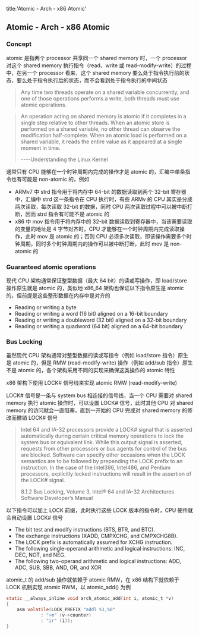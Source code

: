 title:'Atomic - Arch - x86 Atomic'
## Atomic - Arch - x86 Atomic

### Concept

atomic 是指两个 processor 共享同一个 shared memory 时，一个 processor 对这个 shared memory 执行指令（read、write 或 read-modify-write）的过程中，在另一个 processor 看来，这个 shared memory 要么处于指令执行前的状态，要么处于指令执行后的状态，而不会看到处于指令执行的中间状态

> Any time two threads operate on a shared variable concurrently, and one of those operations performs a write, both threads must use atomic operations.

> An operation acting on shared memory is atomic if it completes in a single step relative to other threads. 
> When an atomic store is performed on a shared variable, no other thread can observe the modification half-complete.
> When an atomic load is performed on a shared variable, it reads the entire value as it appeared at a single moment in time.
>
>----Understanding the Linux Kernel


通常只有 CPU 能够在一个时钟周期内完成的操作才是 atomic 的，汇编中单条指令也有可能是 non-atomic 的，例如

- ARMv7 中 strd 指令用于将内存中 64-bit 的数据读取到两个 32-bit 寄存器中，汇编中 strd 这一条指令在 CPU 执行时，有些 ARMv 的 CPU 其实是分成两次读取，每次读取 32-bit 的数据，同时 CPU 两次读取过程中可以被中断打断，因而 strd 指令有可能不是 atomic 的
- x86 中 mov 指令用于将内存中的 32-bit 数据读取到寄存器中，当该需要读取的变量的地址是 4 字节对齐时，CPU 才能够在一个时钟周期内完成读取操作，此时 mov 是 atomic 的；否则 CPU 必须多次读取，即该操作需要多个时钟周期，同时多个时钟周期内的操作可以被中断打断，此时 mov 是 non-atomic 的


### Guaranteed atomic operations

现代 CPU 架构通常保证整型数据（最大 64 bit）的读或写操作，即 load/store 操作原生就是 atomic 的，类似地 x86_64 架构也保证以下指令原生是 atomic 的，但前提是这些整形数据在内存中是对齐的

- Reading or writing a byte
- Reading or writing a word (16 bit) aligned on a 16-bit boundary
- Reading or writing a doubleword (32 bit) aligned on a 32-bit boundary
- Reading or writing a quadword (64 bit) aligned on a 64-bit boundary


### Bus Locking

虽然现代 CPU 架构通常对整型数据的读或写指令（例如 load/store 指令）原生是 atomic 的，但是 RMW (read-modify-write) 操作（例如 add/sub 指令）原生不是 atomic 的，各个架构采用不同的实现来确保这类操作的 atomic 特性

x86 架构下使用 LOCK# 信号线来实现 atomic RMW (read-modify-write)

LOCK# 信号是一条与 system bus 相连接的信号线，当一个 CPU 需要对 shared memory 执行 atomic 操作时，可以设置 LOCK# 信号，此时其他 CPU 对 shared memory 的访问就会一直阻塞，直到一开始的 CPU 完成对 shared memory 的修改而撤销 LOCK# 信号

> Intel 64 and IA-32 processors provide a LOCK# signal that is asserted automatically during certain critical memory operations to lock the system bus or equivalent link. While this output signal is asserted, requests from other processors or bus agents for control of the bus are blocked. Software can specify other occasions when the LOCK semantics are to be followed by prepending the LOCK prefix to an instruction.
> In the case of the Intel386, Intel486, and Pentium processors, explicitly locked instructions will result in the assertion of the LOCK# signal. 
> 
> 8.1.2 Bus Locking, Volume 3, Intel® 64 and IA-32 Architectures Software Developer’s Manual


以下指令可以加上 LOCK 前缀，此时执行这些 LOCK 版本的指令时，CPU 硬件就会自动设置 LOCK# 信号

- The bit test and modify instructions (BTS, BTR, and BTC).
- The exchange instructions (XADD, CMPXCHG, and CMPXCHG8B).
- The LOCK prefix is automatically assumed for XCHG instruction.
- The following single-operand arithmetic and logical instructions: INC, DEC, NOT, and NEG.
- The following two-operand arithmetic and logical instructions: ADD, ADC, SUB, SBB, AND, OR, and XOR


atomic_t 的 add/sub 操作就依赖于 atomic RMW，在 x86 结构下就依赖于 LOCK 机制实现 atomic RWM，以 atomic_add() 为例 

```c
static __always_inline void arch_atomic_add(int i, atomic_t *v)
{
	asm volatile(LOCK_PREFIX "addl %1,%0"
		     : "+m" (v->counter)
		     : "ir" (i));
}
```

